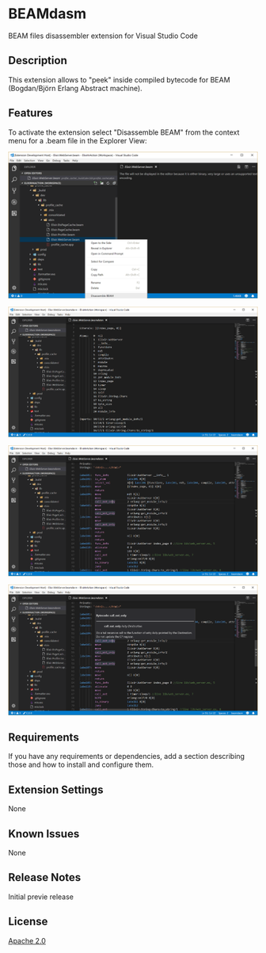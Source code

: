 # BEAMdasm

BEAM files disassembler extension for Visual Studio Code

## Description

This extension allows to "peek" inside compiled bytecode for BEAM (Bogdan/Björn Erlang Abstract machine).

## Features

To activate the extension select "Disassemble BEAM" from the context menu for a .beam file in the Explorer View:

![Activation](media/capture.png)

![BEAM chunks](media/atoms.png)

![Highlight](media/highlight.png)

![Hover](media/hover.png)

## Requirements

If you have any requirements or dependencies, add a section describing those and how to install and configure them.

## Extension Settings

None

## Known Issues

None

## Release Notes

Initial previe release

## License

[Apache 2.0](LICENSE.md)